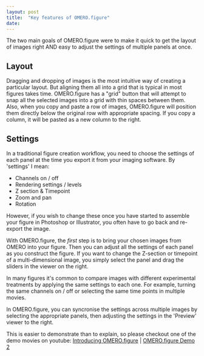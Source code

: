 ```yaml
---
layout: post
title:  "Key features of OMERO.figure"
date:   
---
```


The two main goals of OMERO.figure were to make it
quick to get the layout of images right AND
easy to adjust the settings of multiple panels at once.

Layout
------

Dragging and dropping of images is the most intuitive
way of creating a particular layout. But aligning
them all into a grid that is typical in most figures
takes time. 
OMERO.figure has a "grid" button that will attempt
to snap all the selected images into a grid with 
thin spaces between them.
Also, when you copy and paste a row of images, OMERO.figure
will position them directly below the original row with
appropriate spacing. If you copy a column, it will be
pasted as a new column to the right.

Settings
--------

In a traditional figure creation workflow, you need to
choose the settings of each panel at the time you
export it from your imaging software. By 'settings' I
mean:

 - Channels on / off
 - Rendering settings / levels
 - Z section & Timepoint
 - Zoom and pan
 - Rotation

However, if you wish to change these once
you have started to assemble your figure in
Photoshop or Illustrator, you often have to go
back and re-export the image.

With OMERO.figure, the *first* step is to bring your
chosen images from OMERO into your figure. Then you
can adjust all the settings of each panel as you
construct the figure. If you want to change the
Z-section or timepoint of a multi-dimensional image,
you simply select the panel and drag the sliders in the
viewer on the right.


In many figures it's common to compare images with different
experimental treatments by applying the same settings
to each one. For example, turning the same channels on / off
or selecting the same time points in multiple movies.

In OMERO.figure, you can syncronise the settings across
multiple images by selecting the appropriate panels, then 
adjusting the settings in the 'Preview' viewer to the right.

This is easier to demonstrate than to explain, so please
checkout one of the demo movies on youtube: [Introducing OMERO.figure](https://www.youtube.com/watch?v=anJPPx7uoUM) | [OMERO.figure Demo 2](https://www.youtube.com/watch?v=JNFvT8JwY7E)
